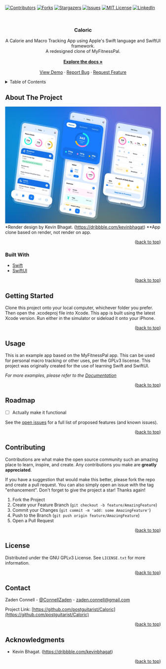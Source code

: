 <div id="top"></div>

<!-- PROJECT SHIELDS -->
[![Contributors][contributors-shield]][contributors-url]
[![Forks][forks-shield]][forks-url]
[![Stargazers][stars-shield]][stars-url]
[![Issues][issues-shield]][issues-url]
[![MIT License][license-shield]][license-url]
[![LinkedIn][linkedin-shield]][linkedin-url]



<!-- PROJECT LOGO -->
<br />
<div align="center">
  <!-- <a href="https://github.com/postguitarist/Caloric">
    <img src="images/logo-main.png" alt="Logo" width="900" height="150"> 
  </a> -->

<h3 align="center">Caloric</h3>

  <p align="center">
    A Calorie and Macro Tracking App using Apple's Swift language and SwiftUI framework.
    <br />
    A redesigned clone of MyFitnessPal.
    <br />
    <br />
    <a href="https://github.com/postguitarist/Caloric"><strong>Explore the docs »</strong></a>
    <br />
    <br />
    <a href="https://github.com/postguitarist/Caloric">View Demo</a>
    ·
    <a href="https://github.com/postguitarist/Caloric/issues">Report Bug</a>
    ·
    <a href="https://github.com/postguitarist/Caloric/issues">Request Feature</a>
  </p>
</div>



<!-- TABLE OF CONTENTS -->
<details>
  <summary>Table of Contents</summary>
  <ol>
    <li>
      <a href="#about-the-project">About The Project</a>
      <ul>
        <li><a href="#built-with">Built With</a></li>
      </ul>
    </li>
    <li>
      <a href="#getting-started">Getting Started</a>
      <ul>
        <li><a href="#prerequisites">Prerequisites</a></li>
        <li><a href="#installation">Installation</a></li>
      </ul>
    </li>
    <li><a href="#usage">Usage</a></li>
    <li><a href="#roadmap">Roadmap</a></li>
    <li><a href="#contributing">Contributing</a></li>
    <li><a href="#license">License</a></li>
    <li><a href="#contact">Contact</a></li>
    <li><a href="#acknowledgments">Acknowledgments</a></li>
  </ol>
</details>



<!-- ABOUT THE PROJECT -->
## About The Project

[![Product Name Screen Shot][product-screenshot]](https://example.com)
*Render design by Kevin Bhagat. (https://dribbble.com/kevinbhagat)
**App clone based on render, not render on app.
<p align="right">(<a href="#top">back to top</a>)</p>



### Built With

* [Swift](https://www.swift.org/)
* [SwiftUI](https://developer.apple.com/xcode/swiftui/)

<p align="right">(<a href="#top">back to top</a>)</p>



<!-- GETTING STARTED -->
## Getting Started

Clone this project onto your local computer, whichever folder you prefer. Then open the .xcodeproj file into Xcode. This app is built using the latest Xcode version. Run either in the simulator or sideload it onto your iPhone.

<p align="right">(<a href="#top">back to top</a>)</p>



<!-- USAGE EXAMPLES -->
## Usage

This is an example app based on the MyFitnessPal app. This can be used for personal macro tracking or other uses, per the GPLv3 liscense. This project was originally created for the use of learning Swift and SwiftUI.

_For more examples, please refer to the [Documentation](https://example.com)_

<p align="right">(<a href="#top">back to top</a>)</p>



<!-- ROADMAP -->
## Roadmap

<!-- - [ ] Feature 1
- [ ] Feature 2
- [ ] Feature 3
    - [ ] Nested Feature
-->
- [ ] Actually make it functional

See the [open issues](https://github.com/users/PostGuitarist/projects/1) for a full list of proposed features (and known issues).

<p align="right">(<a href="#top">back to top</a>)</p>



<!-- CONTRIBUTING -->
## Contributing

Contributions are what make the open source community such an amazing place to learn, inspire, and create. Any contributions you make are **greatly appreciated**.

If you have a suggestion that would make this better, please fork the repo and create a pull request. You can also simply open an issue with the tag "enhancement".
Don't forget to give the project a star! Thanks again!

1. Fork the Project
2. Create your Feature Branch (`git checkout -b feature/AmazingFeature`)
3. Commit your Changes (`git commit -m 'add: some AmazingFeature'`)
4. Push to the Branch (`git push origin feature/AmazingFeature`)
5. Open a Pull Request

<p align="right">(<a href="#top">back to top</a>)</p>



<!-- LICENSE -->
## License

Distributed under the GNU GPLv3 License. See `LICENSE.txt` for more information.

<p align="right">(<a href="#top">back to top</a>)</p>



<!-- CONTACT -->
## Contact

Zaden Connell - [@ConnellZaden](https://twitter.com/ConnellZaden) - zaden.connell@gmail.com

Project Link: [https://github.com/postguitarist/Caloric](https://github.com/postguitarist/Caloric)

<p align="right">(<a href="#top">back to top</a>)</p>



<!-- ACKNOWLEDGMENTS -->
## Acknowledgments

* []()Kevin Bhagat. (https://dribbble.com/kevinbhagat)

<p align="right">(<a href="#top">back to top</a>)</p>



<!-- MARKDOWN LINKS & IMAGES -->
<!-- https://www.markdownguide.org/basic-syntax/#reference-style-links -->
[contributors-shield]: https://img.shields.io/github/contributors/postguitarist/Caloric.svg?style=for-the-badge
[contributors-url]: https://github.com/postguitarist/Caloric/graphs/contributors
[forks-shield]: https://img.shields.io/github/forks/postguitarist/Caloric.svg?style=for-the-badge
[forks-url]: https://github.com/postguitarist/Caloric/network/members
[stars-shield]: https://img.shields.io/github/stars/postguitarist/Caloric.svg?style=for-the-badge
[stars-url]: https://github.com/postguitarist/Caloric/stargazers
[issues-shield]: https://img.shields.io/github/issues/postguitarist/Caloric.svg?style=for-the-badge
[issues-url]: https://github.com/postguitarist/Caloric/issues
[license-shield]: https://img.shields.io/github/license/postguitarist/Caloric.svg?style=for-the-badge
[license-url]: https://github.com/postguitarist/Caloric/blob/master/LICENSE.txt
[linkedin-shield]: https://img.shields.io/badge/-LinkedIn-black.svg?style=for-the-badge&logo=linkedin&colorB=555
[linkedin-url]: https://linkedin.com/in/zaden-connell
[product-screenshot]: images/overview.png
